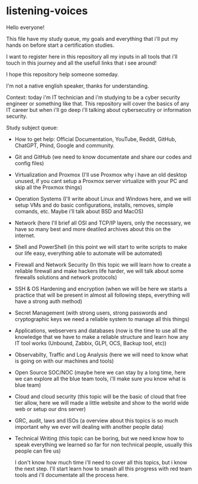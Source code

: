 # listening-voices

Hello everyone!

This file have my study queue, my goals and everything that i'll put my hands on before start a certification studies.

I want to register here in this repository all my inputs in all tools that i'll touch in this journey and all the usefull links that i see around!

I hope this repository help someone someday.

I'm not a native english speaker, thanks for understanding.

Context: today i'm IT technician and i'm studying to be a cyber security engineer or something like that. This repository will cover the basics of any IT career but when i'll go deep i'll talking about cybersecutiry or information security.

Study subject queue:
- How to get help: Official Documentation, YouTube, Reddit, GitHub, ChatGPT, Phind, Google and community.
- Git and GitHub (we need to know documentate and share our codes and config files)
- Virtualization and Proxmox (I'll use Proxmox why i have an old desktop unused, if you cant setup a Proxmox server virtualize with your PC and skip all the Proxmox things)
- Operation Systems (I'll write about Linux and Windows here, and we will setup VMs and do basic configurations, installs, removes, simple comands, etc. Maybe i'll talk about BSD and MacOS)
- Network (here I'll brief all OSI and TCP/IP layers, only the necessary, we have so many best and more deatiled archives about this on the internet.
- Shell and PowerShell (in this point we will start to write scripts to make our life easy, everything able to automate will be automated)
- Firewall and Network Security (In this topic we will learn how to create a reliable firewall and make hackers life harder, we will talk about some firewalls solutions and network protocols)
- SSH & OS Hardening and encryption (when we will be here we starts a practice that will be present in almost all following steps, everything will have a strong auth method)
- Secret Management (with strong users, strong passwords and cryptographic keys we need a reliable system to manage all this things)
- Applications, webservers and databases (now is the time to use all the knowledge that we have to make a reliable structure and learn how any IT tool works (Unbound, Zabbix, GLPI, OCS, Backup tool, etc))
- Observabilty, Traffic and Log Analysis (here we will need to know what is going on with our machines and tools)
- Open Source SOC/NOC (maybe here we can stay by a long time, here we can explore all the blue team tools, i'll make sure you know what is blue team)
- Cloud and cloud security (this topic will be the basic of cloud that free tier allow, here we will made a little website and show to the world wide web or setup our dns server)
- GRC, audit, laws and ISOs (a overview about this topics is so much important why we ever will dealing with another people data)
- Technical Writing (this topic can be boring, but we need know how to speak everything we learned so far for non technical people, usually this people can fire us)

  I don't know how much time i'll need to cover all this topics, but i know the next step. I'll start learn how to smash all this progress with red team tools and i'll documentate all the process here.
